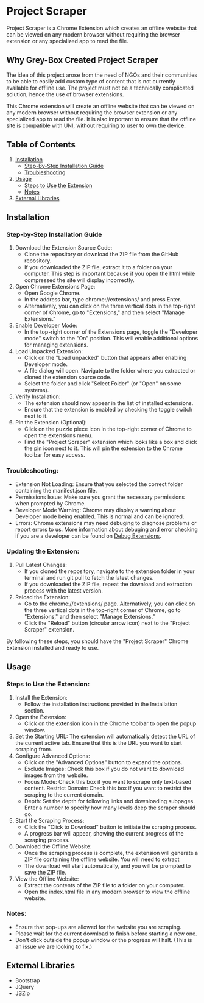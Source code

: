 # Project Scraper

Project Scraper is a Chrome Extension which creates an offline website that can be viewed on any modern browser without requiring the browser extension or any specialized app to read the file.

## Why Grey-Box Created Project Scraper

The idea of this project arose from the need of NGOs and their communities to be able to easily add custom type of content that is not currently available for offline use. The project must not be a technically complicated solution, hence the use of browser extensions.

This Chrome extension will create an offline website that can be viewed on any modern browser without requiring the browser extension or any specialized app to read the file. It is also important to ensure that the offline site is compatible with UNI, without requiring to user to own the device.

## Table of Contents

1. [Installation](#installation)
    * [Step-By-Step Installation Guide](#step-by-step-installation-guide)
    * [Troubleshooting](#troubleshooting)
2. [Usage](#usage)
    * [Steps to Use the Extension](#steps-to-use-the-extension)
    * [Notes](#notes)
3. [External Libraries](#external-libraries)

## Installation

### Step-by-Step Installation Guide
1. Download the Extension Source Code:
    * Clone the repository or download the ZIP file from the GitHub repository.
    * If you downloaded the ZIP file, extract it to a folder on your computer. This step is important because if you open the html while compressed the site will display incorrectly.
2. Open Chrome Extensions Page:
    * Open Google Chrome.
    * In the address bar, type chrome://extensions/ and press Enter.
    * Alternatively, you can click on the three vertical dots in the top-right corner of Chrome, go to "Extensions," and then select "Manage Extensions."
3. Enable Developer Mode:
    * In the top-right corner of the Extensions page, toggle the "Developer mode" switch to the "On" position. This will enable additional options for managing extensions.
4. Load Unpacked Extension:
    * Click on the "Load unpacked" button that appears after enabling Developer mode.
    * A file dialog will open. Navigate to the folder where you extracted or cloned the extension source code.
    * Select the folder and click "Select Folder" (or "Open" on some systems).
5. Verify Installation:
    * The extension should now appear in the list of installed extensions.
    * Ensure that the extension is enabled by checking the toggle switch next to it.
6. Pin the Extension (Optional):
    * Click on the puzzle piece icon in the top-right corner of Chrome to open the extensions menu.
    * Find the "Project Scraper" extension which looks like a box and click the pin icon next to it. This will pin the extension to the Chrome toolbar for easy access.

### Troubleshooting:
* Extension Not Loading: Ensure that you selected the correct folder containing the manifest.json file.
* Permissions Issue: Make sure you grant the necessary permissions when prompted by Chrome.
* Developer Mode Warning: Chrome may display a warning about Developer mode being enabled. This is normal and can be ignored.
* Errors: Chrome extensions may need debuging to diagnose problems or report errors to us. More information about debuging and error checking if you are a developer can be found on [Debug Extensions](https://developer.chrome.com/docs/extensions/get-started/tutorial/debug).

### Updating the Extension:
1. Pull Latest Changes:
    * If you cloned the repository, navigate to the extension folder in your terminal and run git pull to fetch the latest changes.
    * If you downloaded the ZIP file, repeat the download and extraction process with the latest version.
2. Reload the Extension:
    * Go to the chrome://extensions/ page. Alternatively, you can click on the three vertical dots in the top-right corner of Chrome, go to "Extensions," and then select "Manage Extensions."
    * Click the "Reload" button (circular arrow icon) next to the "Project Scraper" extension.

By following these steps, you should have the "Project Scraper" Chrome Extension installed and ready to use.

## Usage

### Steps to Use the Extension:
1. Install the Extension:
    * Follow the installation instructions provided in the Installation section.
2. Open the Extension:
    * Click on the extension icon in the Chrome toolbar to open the popup window.
3. Set the Starting URL:
The extension will automatically detect the URL of the current active tab. Ensure that this is the URL you want to start scraping from.
4. Configure Advanced Options:
    * Click on the "Advanced Options" button to expand the options.
    * Exclude Images: Check this box if you do not want to download images from the website.
    * Focus Mode: Check this box if you want to scrape only text-based content.
Restrict Domain: Check this box if you want to restrict the scraping to the current domain.
    * Depth: Set the depth for following links and downloading subpages. Enter a number to specify how many levels deep the scraper should go.
5. Start the Scraping Process:
    * Click the "Click to Download" button to initiate the scraping process.
    * A progress bar will appear, showing the current progress of the scraping process. 
6. Download the Offline Website:
    * Once the scraping process is complete, the extension will generate a ZIP file containing the offline website. You will need to extract 
    * The download will start automatically, and you will be prompted to save the ZIP file.
7. View the Offline Website:
    * Extract the contents of the ZIP file to a folder on your computer.
    * Open the index.html file in any modern browser to view the offline website.

### Notes:
* Ensure that pop-ups are allowed for the website you are scraping. 
* Please wait for the current download to finish before starting a new one. 
* Don't click outside the popup window or the progress will halt. (This is an issue we are looking to fix.)

## External Libraries
* Bootstrap
* JQuery
* JSZip
